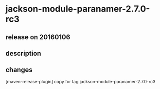 # jackson-module-paranamer-2.7.0-rc3

## release on 20160106

## description

## changes

[maven-release-plugin] copy for tag jackson-module-paranamer-2.7.0-rc3

